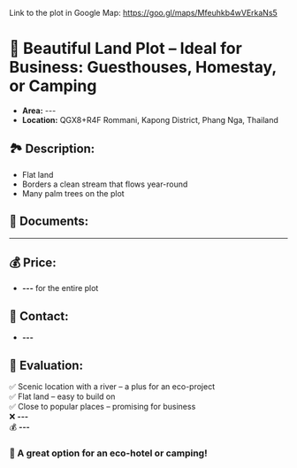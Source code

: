 Link to the plot in Google Map: https://goo.gl/maps/Mfeuhkb4wVErkaNs5

# 📍 Beautiful Land Plot – Ideal for Business: Guesthouses, Homestay, or Camping

- **Area:** ---
- **Location:** QGX8+R4F Rommani, Kapong District, Phang Nga, Thailand

## 🏞️ Description:

- Flat land
- Borders a clean stream that flows year-round
- Many palm trees on the plot

## 📄 Documents:

---

## 💰 Price:

- **---** for the entire plot

## 📱 Contact:

- **---**

## 💬 Evaluation:

✅ Scenic location with a river – a plus for an eco-project  
✅ Flat land – easy to build on  
✅ Close to popular places – promising for business  
❌ **---**  
💰 **---**

### 🎯 A great option for an eco-hotel or camping!
